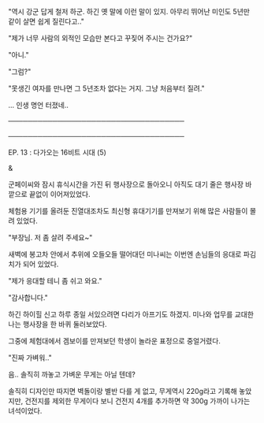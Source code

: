 "역시 강군 답게 철저 하군. 하긴 옛 말에 이런 말이 있지. 아무리 뛰어난 미인도 5년만 같이 살면 쉽게 질린다고.."

"제가 너무 사람의 외적인 모습만 본다고 꾸짖어 주시는 건가요?"

"아니."

"그럼?"

"못생긴 여자를 만나면 그 5년조차 없다는 거지. 그냥 처음부터 질려."

... 인생 명언 터졌네..

────────────────────────────────────

────────────────────────────────────

EP. 13 : 다가오는 16비트 시대 (5)

&

군페이씨와 잠시 휴식시간을 가진 뒤 행사장으로 돌아오니 아직도 대기 줄은 행사장 바깥으로 끝없이 이어져있었다.

체험용 기기를 올려둔 진열대조차도 최신형 휴대기기를 만져보기 위해 많은 사람들이 몰려 있었다.

"부장님. 저 좀 살려 주세요~"

새벽에 봉고차 안에서 추위에 오들오들 떨어대던 미나씨는 이번엔 손님들의 응대로 파김치가 되어 있었다.

"제가 응대할 테니 좀 쉬고 와요."

"감사합니다."

하긴 하이힐 신고 하루 종일 서있으려면 다리가 아프기도 하겠지. 미나와 업무를 교대한 나는 행사장을 한 바퀴 둘러보았다.

그중에 체험대에서 겜보이를 만져보던 학생이 놀라운 표정으로 중얼거렸다.

"진짜 가벼워.."

음.. 솔직히 까놓고 가벼운 무게는 아닐 텐데?

솔직히 디자인만 따지면 벽돌이랑 별반 다를 게 없고, 무게역시 220g라고 기록해 놓았지만, 건전지를 제외한 무게이다 보니 건전지 4개를 추가하면 약 300g 가까이 나가는 녀석이었다. 